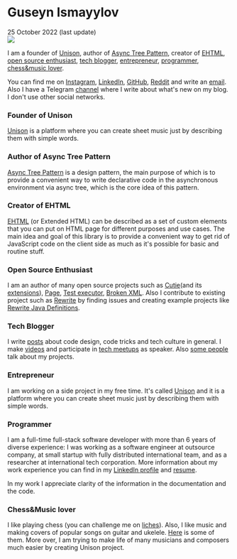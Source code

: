 # Guseyn Ismayylov
<div class="date">25 October 2022 (last update)</div>

<img src="/../../image/photo.jpg" class="photo bigger">

I am a founder of [Unison](#founder-of-unison), author of [Async Tree Pattern](#author-of-async-tree-pattern), creator of [EHTML](#creator-of-ehtml), [open source enthusiast](#open-source-enthusiast), [tech blogger](#tech-blogger), [entrepreneur](#entrepreneur), [programmer](#programmer), [chess&music lover](#chessmusic-lover).

You can find me on [Instagram](https://www.instagram.com/guseyn.4u/), [LinkedIn](https://www.linkedin.com/in/guseyn-ismayylov-111bb1179/), [GitHub](https://github.com/Guseyn/), [Reddit](https://www.reddit.com/user/gyen) and write an [email](mailto:guseynism@gmail.com). Also I have a Telegram [channel](https://t.me/guseyncom) where I write about what's new on my blog. I don't use other social networks.

### Founder of Unison
[Unison](https://unisonofficial.com) is a platform where you can create sheet music just by describing them with simple words.

### Author of Async Tree Pattern
[Async Tree Pattern](https://guseyn.com/pdf/Async_Tree_Pattern.pdf) is a design pattern, the main purpose of which is to
provide a convenient way to write declarative code in the asynchronous environment via async tree, which is the core idea of this pattern.

### Creator of EHTML
[EHTML](https://github.com/Guseyn/EHTML)  (or Extended HTML) can be described as a set of custom elements that you can put on HTML page for different purposes and use cases. The main idea and goal of this library is to provide a convenient way to get rid of JavaScript code on the client side as much as it's possible for basic and routine stuff.

### Open Source Enthusiast
I am an author of many open source projects such as [Cutie](https://github.com/Guseyn/cutie)(and its [extensions](https://github.com/Guseyn?tab=repositories&q=cutie&type=&language=)), [Page](https://github.com/Guseyn/page), [Test executor](https://github.com/Guseyn/node-test-executor), [Broken XML](https://github.com/Guseyn/broken-xml). Also I contribute to existing project such as [Rewrite](https://github.com/openrewrite/) by finding issues and creating example projects like [Rewrite Java Definitions](https://github.com/Guseyn/rewrite-java-definitions).

### Tech Blogger
I write [posts](/../previews/1) about code design, code tricks and tech culture in general. I make [videos](https://www.youtube.com/watch?v=lOf0NkNtWzI&feature=emb_title) and participate in [tech meetups](https://www.youtube.com/watch?v=Ptz6kJ3NXGI&feature=emb_title) as speaker. Also [some people](https://www.youtube.com/watch?v=Cx1kZbwkr5g&t=128s) talk about my projects.

### Entrepreneur
I am working on a side project in my free time. It's called [Unison](unisonofficial.com) and it is a platform where you can create sheet music just by describing them with simple words.

### Programmer
I am a full-time full-stack software developer with more than 6 years of diverse experience: I was working as a software engineer at outsource company, at small startup with fully distributed international team, and as a researcher at international tech corporation. More information about my work experience you can find in my [LinkedIn profile](https://www.linkedin.com/in/guseyn-ismayylov-111bb1179/) and [resume](/../html/resume.html).

In my work I appreciate clarity of the information in the documentation and the code.

### Chess&Music lover
I like playing chess (you can challenge me on [liches](https://lichess.org/@/guseyn1245)). Also, I like music and making covers of popular songs on guitar and ukelele. [Here](/../stuff/covers) is some of them. More over, I am trying to make life of many musicians and composers much easier by creating Unison project.
